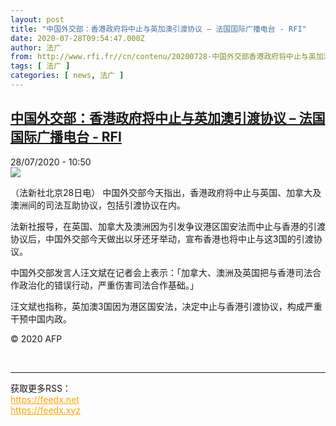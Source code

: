 ```yaml
---
layout: post
title: "中国外交部：香港政府将中止与英加澳引渡协议 – 法国国际广播电台 - RFI"
date: 2020-07-28T09:54:47.000Z
author: 法广
from: http://www.rfi.fr//cn/contenu/20200728-中国外交部香港政府将中止与英加澳引渡协议
tags: [ 法广 ]
categories: [ news, 法广 ]
---
```

<!--1595930087000-->
[中国外交部：香港政府将中止与英加澳引渡协议 – 法国国际广播电台 - RFI](http://www.rfi.fr//cn/contenu/20200728-%E4%B8%AD%E5%9B%BD%E5%A4%96%E4%BA%A4%E9%83%A8%E9%A6%99%E6%B8%AF%E6%94%BF%E5%BA%9C%E5%B0%86%E4%B8%AD%E6%AD%A2%E4%B8%8E%E8%8B%B1%E5%8A%A0%E6%BE%B3%E5%BC%95%E6%B8%A1%E5%8D%8F%E8%AE%AE)
------

<div>
<div>28/07/2020 - 10:50</div><img src="https://s.rfi.fr/media/display/11c4bf10-d0b1-11ea-bb5f-005056bff430/w:310/p:16x9/int0010b.200728165001.jpg"><div class="t-content__body u-clearfix"><div class="m-interstitial"></div><p>（法新社北京28日电）    中国外交部今天指出，香港政府将中止与英国、加拿大及澳洲间的司法互助协议，包括引渡协议在内。</p><p>    法新社报导，在英国、加拿大及澳洲因为引发争议港区国安法而中止与香港的引渡协议后，中国外交部今天做出以牙还牙举动，宣布香港也将中止与这3国的引渡协议。</p><p>    中国外交部发言人汪文斌在记者会上表示：「加拿大、澳洲及英国把与香港司法合作政治化的错误行动，严重伤害司法合作基础。」</p><p>    汪文斌也指称，英加澳3国因为港区国安法，决定中止与香港引渡协议，构成严重干预中国内政。</p><p class="t-copyright">© 2020 AFP</p>        </div><br><hr><div>获取更多RSS：<br><a href="https://feedx.net" style="color:orange" target="_blank">https://feedx.net</a> <br><a href="https://feedx.xyz" style="color:orange" target="_blank">https://feedx.xyz</a><br></div>
</div>
